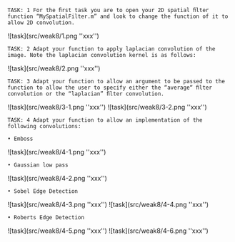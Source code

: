 	TASK: 1 For the ﬁrst task you are to open your 2D spatial ﬁlter function “MySpatialFilter.m” and look to change the function of it to allow 2D convolution.

![task](src/weak8/1.png ''xxx'')

	TASK: 2 Adapt your function to apply laplacian convolution of the image. Note the laplacian convolution kernel is as follows:

![task](src/weak8/2.png ''xxx'')

	TASK: 3 Adapt your function to allow an argument to be passed to the function to allow the user to specify either the “average“ ﬁlter convolution or the “laplacian” ﬁlter convolution.

![task](src/weak8/3-1.png ''xxx'')
![task](src/weak8/3-2.png ''xxx'')


	TASK: 4 Adapt your function to allow an implementation of the following convolutions:

	• Emboss
![task](src/weak8/4-1.png ''xxx'')

	• Gaussian low pass 
![task](src/weak8/4-2.png ''xxx'')

	• Sobel Edge Detection 
![task](src/weak8/4-3.png ''xxx'')
![task](src/weak8/4-4.png ''xxx'')

	• Roberts Edge Detection 
![task](src/weak8/4-5.png ''xxx'')
![task](src/weak8/4-6.png ''xxx'')